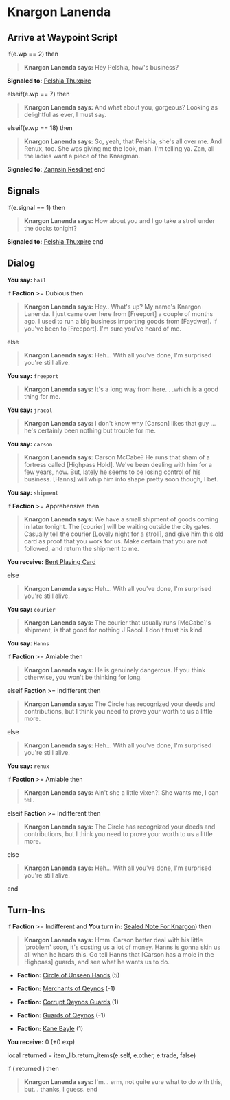 # Knargon Lanenda
## Arrive at Waypoint Script

if(e.wp == 2) then


>**Knargon Lanenda says:** Hey Pelshia, how's business?


**Signaled to:**  [Pelshia Thuxpire](/npc/2073)

elseif(e.wp == 7) then


>**Knargon Lanenda says:** And what about you, gorgeous? Looking as delightful as ever, I must say.

elseif(e.wp == 18) then


>**Knargon Lanenda says:** So, yeah, that Pelshia, she's all over me. And Renux, too. She was giving me the look, man. I'm telling ya. Zan, all the ladies want a piece of the Knargman.


**Signaled to:**  [Zannsin Resdinet](/npc/2085)
end

## Signals

if(e.signal == 1) then


>**Knargon Lanenda says:** How about you and I go take a stroll under the docks tonight?


**Signaled to:**  [Pelshia Thuxpire](/npc/2073)
end

## Dialog

**You say:** `hail`



if **Faction** >= Dubious then



>**Knargon Lanenda says:** Hey..  What's up? My name's Knargon Lanenda. I just came over here from [Freeport] a couple of months ago. I used to run a big business importing goods from [Faydwer]. If you've been to [Freeport]. I'm sure you've heard of me.


else



>**Knargon Lanenda says:** Heh...  With all you've done, I'm surprised you're still alive.


**You say:** `freeport`



>**Knargon Lanenda says:** It's a long way from here. . .which is a good thing for me.

**You say:** `jracol`



>**Knargon Lanenda says:** I don't know why [Carson] likes that guy ... he's certainly been nothing but trouble for me.

**You say:** `carson`



>**Knargon Lanenda says:** Carson McCabe? He runs that sham of a fortress called [Highpass Hold]. We've been dealing with him for a few years, now. But, lately he seems to be losing control of his business. [Hanns] will whip him into shape pretty soon though, I bet.

**You say:** `shipment`



if **Faction** >= Apprehensive then



>**Knargon Lanenda says:** We have a small shipment of goods coming in later tonight. The [courier] will be waiting outside the city gates. Casually tell the courier [Lovely night for a stroll], and give him this old card as proof that you work for us. Make certain that you are not followed, and return the shipment to me.



**You receive:**  [Bent Playing Card](/item/13903)


else



>**Knargon Lanenda says:** Heh...  With all you've done, I'm surprised you're still alive.


**You say:** `courier`



>**Knargon Lanenda says:** The courier that usually runs [McCabe]'s shipment, is that good for nothing J'Racol. I don't trust his kind.

**You say:** `Hanns`



if **Faction** >= Amiable then



>**Knargon Lanenda says:** He is genuinely dangerous. If you think otherwise, you won't be thinking for long.


elseif **Faction** >= Indifferent then



>**Knargon Lanenda says:** The Circle has recognized your deeds and contributions, but I think you need to prove your worth to us a little more.


else



>**Knargon Lanenda says:** Heh...  With all you've done, I'm surprised you're still alive.


**You say:** `renux`



if **Faction** >= Amiable then



>**Knargon Lanenda says:** Ain't she a little vixen?! She wants me, I can tell.


elseif **Faction** >= Indifferent then



>**Knargon Lanenda says:** The Circle has recognized your deeds and contributions, but I think you need to prove your worth to us a little more.


else



>**Knargon Lanenda says:** Heh...  With all you've done, I'm surprised you're still alive.

end

## Turn-Ins




if **Faction** >= Indifferent and  **You turn in:** [Sealed Note For Knargon](/item/18722)) then 


>**Knargon Lanenda says:** Hmm. Carson better deal with his little 'problem' soon, it's costing us a lot of money. Hanns is gonna skin us all when he hears this. Go tell Hanns that [Carson has a mole in the Highpass] guards, and see what he wants us to do.


* __Faction:__ [Circle of Unseen Hands](/faction/223) (5)


* __Faction:__ [Merchants of Qeynos](/faction/291) (-1)


* __Faction:__ [Corrupt Qeynos Guards](/faction/230) (1)


* __Faction:__ [Guards of Qeynos](/faction/262) (-1)


* __Faction:__ [Kane Bayle](/faction/273) (1)


 **You receive:** 0 (+0 exp)

local returned = item_lib.return_items(e.self, e.other, e.trade, false)

if ( returned ) then


>**Knargon Lanenda says:** I'm... erm, not quite sure what to do with this, but... thanks, I guess.
end


